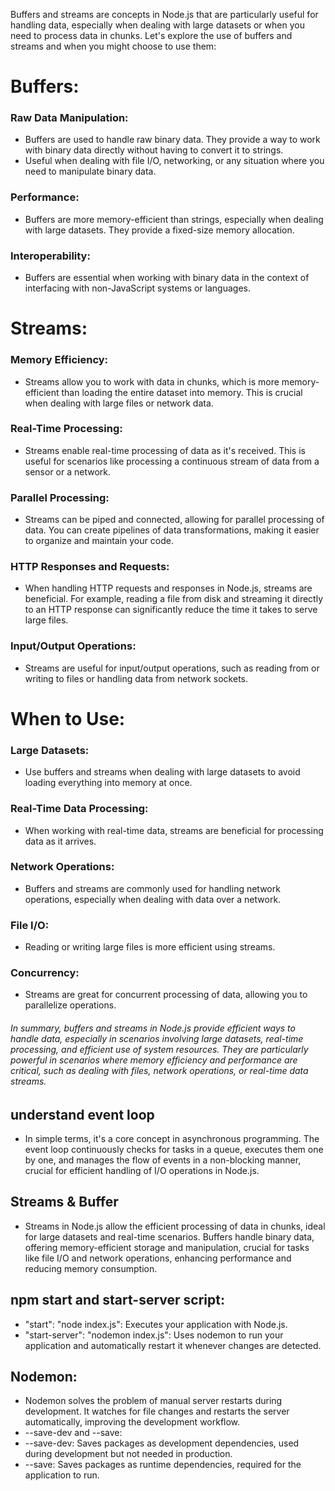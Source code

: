 Buffers and streams are concepts in Node.js that are particularly useful for handling data, especially when dealing with large datasets or when you need to process data in chunks. Let's explore the use of buffers and streams and when you might choose to use them:

# Buffers:
### Raw Data Manipulation:
* Buffers are used to handle raw binary data. They provide a way to work with binary data directly without having to convert it to strings.
* Useful when dealing with file I/O, networking, or any situation where you need to manipulate binary data.

### Performance:
* Buffers are more memory-efficient than strings, especially when dealing with large datasets. They provide a fixed-size memory allocation.

### Interoperability:
* Buffers are essential when working with binary data in the context of interfacing with non-JavaScript systems or languages.

# Streams:
### Memory Efficiency:
* Streams allow you to work with data in chunks, which is more memory-efficient than loading the entire dataset into memory. This is crucial when dealing with large files or network data.

### Real-Time Processing:
* Streams enable real-time processing of data as it's received. This is useful for scenarios like processing a continuous stream of data from a sensor or a network.

### Parallel Processing:
* Streams can be piped and connected, allowing for parallel processing of data. You can create pipelines of data transformations, making it easier to organize and maintain your code.

### HTTP Responses and Requests:
* When handling HTTP requests and responses in Node.js, streams are beneficial. For example, reading a file from disk and streaming it directly to an HTTP response can significantly reduce the time it takes to serve large files.

### Input/Output Operations:
* Streams are useful for input/output operations, such as reading from or writing to files or handling data from network sockets.

# When to Use:
### Large Datasets:
* Use buffers and streams when dealing with large datasets to avoid loading everything into memory at once.

### Real-Time Data Processing:
* When working with real-time data, streams are beneficial for processing data as it arrives.

### Network Operations:
* Buffers and streams are commonly used for handling network operations, especially when dealing with data over a network.

### File I/O:
* Reading or writing large files is more efficient using streams.

### Concurrency:
* Streams are great for concurrent processing of data, allowing you to parallelize operations.

###### In summary, buffers and streams in Node.js provide efficient ways to handle data, especially in scenarios involving large datasets, real-time processing, and efficient use of system resources. They are particularly powerful in scenarios where memory efficiency and performance are critical, such as dealing with files, network operations, or real-time data streams.

## understand event loop
* In simple terms, it's a core concept in asynchronous programming. The event loop continuously checks for tasks in a queue, executes them one by one, and manages the flow of events in a non-blocking manner, crucial for efficient handling of I/O operations in Node.js.

## Streams & Buffer
* Streams in Node.js allow the efficient processing of data in chunks, ideal for large datasets and real-time scenarios. Buffers handle binary data, offering memory-efficient storage and manipulation, crucial for tasks like file I/O and network operations, enhancing performance and reducing memory consumption.

## npm start and start-server script:
* "start": "node index.js": Executes your application with Node.js.
* "start-server": "nodemon index.js": Uses nodemon to run your application and automatically restart it whenever changes are detected.

## Nodemon:
* Nodemon solves the problem of manual server restarts during development. It watches for file changes and restarts the server automatically, improving the development workflow.
* --save-dev and --save:
* --save-dev: Saves packages as development dependencies, used during development but not needed in production.
* --save: Saves packages as runtime dependencies, required for the application to run.